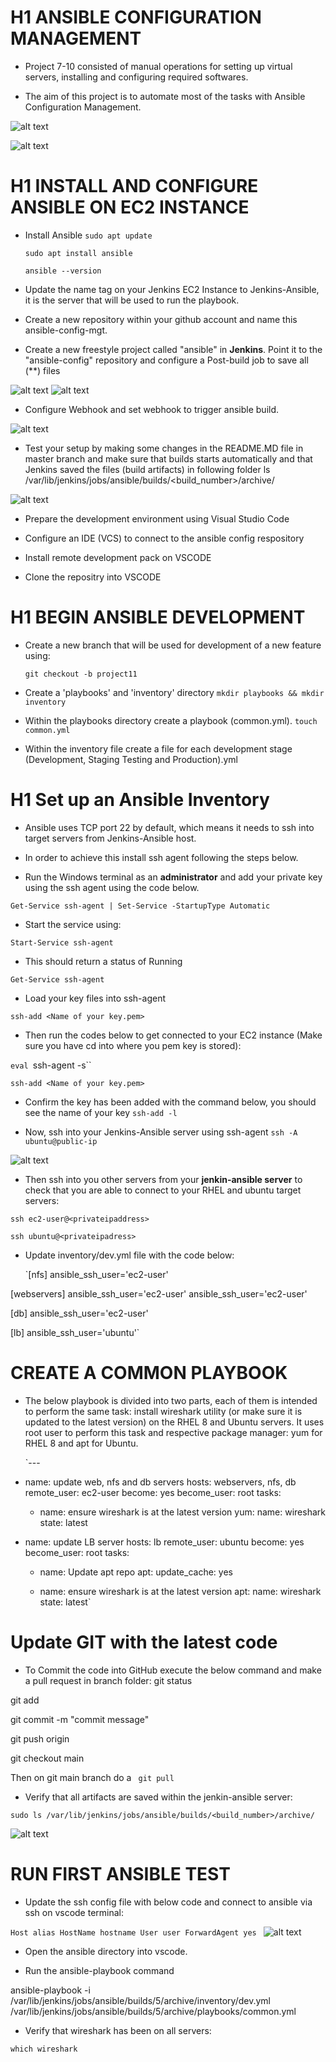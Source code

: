 # H1 ANSIBLE CONFIGURATION MANAGEMENT

- Project 7-10 consisted of manual operations for setting up virtual servers, installing and configuring required softwares.

- The aim of this project is to automate most of the tasks with Ansible Configuration Management.

![alt text](./Images/Pic%201.jpg)

![alt text](./Images/Pic%202.jpg)


# H1 INSTALL AND CONFIGURE ANSIBLE ON EC2 INSTANCE

- Install Ansible
	`sudo apt update`

	`sudo apt install ansible`

    `ansible --version`

- Update the name tag on your Jenkins EC2 Instance to Jenkins-Ansible, it is the server that will be used to run the playbook.

- Create a new repository within your github account and name this ansible-config-mgt.

- Create a new freestyle project called "ansible" in **Jenkins**. Point it to the "ansible-config" repository and configure a Post-build job to save all (**) files 

![alt text](./Images/Pic%205.jpg)
![alt text](./Images/Pic%206.jpg)

- Configure Webhook and set webhook to trigger ansible build.

![alt text](./Images/Pic%203.jpg)

- Test your setup by making some changes in the README.MD file in master branch and make sure that builds starts automatically and that Jenkins saved the files (build artifacts) in following folder
ls /var/lib/jenkins/jobs/ansible/builds/<build_number>/archive/

![alt text](./Images/Pic%204.jpg)

- Prepare the development environment using Visual Studio Code

- Configure an IDE (VCS) to connect to the ansible config respository

- Install remote development pack on VSCODE

- Clone the repositry into VSCODE

# H1 BEGIN ANSIBLE DEVELOPMENT

- Create a new branch that will be used for development of a new feature using:

	`git checkout -b project11`

- Create a 'playbooks' and 'inventory' directory
	`mkdir playbooks && mkdir inventory`

- Within the playbooks directory create a playbook (common.yml).
	`touch common.yml`

 - Within the inventory file create a file for each development stage (Development, Staging Testing and Production).yml

# H1 Set up an Ansible Inventory

- Ansible uses TCP port 22 by default, which means it needs to ssh into target servers from Jenkins-Ansible host.

- In order to achieve this install ssh agent following the steps below.

- Run the Windows terminal as an **administrator** and add your private key using the ssh agent using the code below.

 `Get-Service ssh-agent | Set-Service -StartupType Automatic`

- Start the service using:

 `Start-Service ssh-agent`

- This should return a status of Running

 `Get-Service ssh-agent`

- Load your key files into ssh-agent

 `ssh-add <Name of your key.pem>`

- Then run the codes below to get connected to your EC2 instance (Make sure you have cd into where you pem key is stored):

 `eval `ssh-agent -s``

 `ssh-add <Name of your key.pem>`

- Confirm the key has been added with the command below, you should see the name of your key
	`ssh-add -l`

- Now, ssh into your Jenkins-Ansible server using ssh-agent
 `ssh -A ubuntu@public-ip`

![alt text](./Images/Pic%207.jpg)

- Then ssh into you other servers from your **jenkin-ansible server** to check that you are able to connect to your RHEL and ubuntu target servers:

 `ssh ec2-user@<privateipaddress>`

 `ssh ubuntu@<privateipadress>`

- Update inventory/dev.yml file with the code below:

	`[nfs]
<NFS-Server-Private-IP-Address> ansible_ssh_user='ec2-user'

[webservers]
<Web-Server1-Private-IP-Address> ansible_ssh_user='ec2-user'
<Web-Server2-Private-IP-Address> ansible_ssh_user='ec2-user'

[db]
<Database-Private-IP-Address> ansible_ssh_user='ec2-user' 

[lb]
<Load-Balancer-Private-IP-Address> ansible_ssh_user='ubuntu'`

# CREATE A COMMON PLAYBOOK

- The below playbook is divided into two parts, each of them is intended to perform the same task: install wireshark utility (or make sure it is updated to the latest version) on the RHEL 8 and Ubuntu servers. It uses root user to perform this task and respective package manager: yum for RHEL 8 and apt for Ubuntu.

	`---
- name: update web, nfs and db servers
  hosts: webservers, nfs, db
  remote_user: ec2-user
  become: yes
  become_user: root
  tasks:
    - name: ensure wireshark is at the latest version
      yum:
        name: wireshark
        state: latest

- name: update LB server
  hosts: lb
  remote_user: ubuntu
  become: yes
  become_user: root
  tasks:
    - name: Update apt repo
      apt: 
        update_cache: yes

    - name: ensure wireshark is at the latest version
      apt:
        name: wireshark
        state: latest`


# Update GIT with the latest code

- To Commit the code into GitHub execute the below command and make a pull request in branch folder:
git status

git add <selected files>

git commit -m "commit message"

git push origin <branch name>

git checkout main 

Then on git main branch do a 	` git pull`

- Verify that all artifacts are saved within the jenkin-ansible server:

 `sudo ls /var/lib/jenkins/jobs/ansible/builds/<build_number>/archive/`

 ![alt text](./Images/Pic%208.jpg)

# RUN FIRST ANSIBLE TEST

- Update the ssh config file with below code and connect to ansible via ssh on vscode terminal:

`Host alias
    HostName hostname
    User user
    ForwardAgent yes
`
![alt text](./Images/Pic%209.jpg)

- Open the ansible directory into vscode.

- Run the ansible-playbook command

ansible-playbook -i /var/lib/jenkins/jobs/ansible/builds/5/archive/inventory/dev.yml /var/lib/jenkins/jobs/ansible/builds/5/archive/playbooks/common.yml

- Verify that wireshark has been on all servers:

`which wireshark`